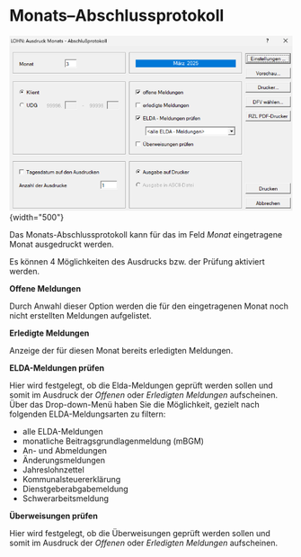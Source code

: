 # Monats–Abschlussprotokoll

![Image](img/image233.png){width="500"}

Das Monats-Abschlussprotokoll kann für das im Feld *Monat* eingetragene Monat ausgedruckt werden.

Es können 4 Möglichkeiten des Ausdrucks bzw. der Prüfung aktiviert werden.

**Offene Meldungen**

Durch Anwahl dieser Option werden die für den eingetragenen Monat noch nicht erstellten Meldungen aufgelistet.

**Erledigte Meldungen**

Anzeige der für diesen Monat bereits erledigten Meldungen.

**ELDA-Meldungen prüfen**

Hier wird festgelegt, ob die Elda-Meldungen geprüft werden sollen und somit im Ausdruck der *Offenen* oder *Erledigten Meldungen* aufscheinen. Über das Drop-down-Menü haben Sie die Möglichkeit, gezielt nach folgenden ELDA-Meldungsarten zu filtern:

- alle ELDA-Meldungen
- monatliche Beitragsgrundlagenmeldung (mBGM)
- An- und Abmeldungen
- Änderungsmeldungen
- Jahreslohnzettel
- Kommunalsteuererklärung
- Dienstgeberabgabemeldung
- Schwerarbeitsmeldung

**Überweisungen prüfen**

Hier wird festgelegt, ob die Überweisungen geprüft werden sollen und somit im Ausdruck der *Offenen* oder *Erledigten Meldungen* aufscheinen.